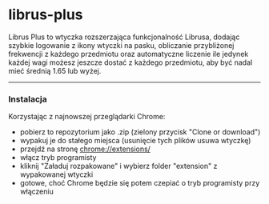 # librus-plus

Librus Plus to wtyczka rozszerzająca funkcjonalność Librusa, dodając szybkie logowanie z ikony wtyczki na pasku, obliczanie przybliżonej frekwencji z każdego przedmiotu oraz automatyczne liczenie ile jedynek każdej wagi możesz jeszcze dostać z każdego przedmiotu, aby być nadal mieć średnią 1.65 lub wyżej.

---

### Instalacja

Korzystając z najnowszej przeglądarki Chrome:

- pobierz to repozytorium jako .zip (zielony przycisk "Clone or download")
- wypakuj je do stałego miejsca (usunięcie tych plików usuwa wtyczkę)
- przejdź na stronę [chrome://extensions/](chrome://extensions/)
- włącz tryb programisty
- kliknij "Załaduj rozpakowane" i wybierz folder "extension" z wypakowanej wtyczki
- gotowe, choć Chrome będzie się potem czepiać o tryb programisty przy włączeniu
